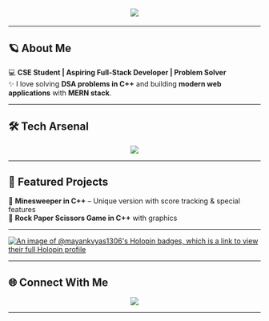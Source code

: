 <h1 align="center">
  <img src="https://readme-typing-svg.herokuapp.com?font=Orbitron&size=35&color=00F7FF&center=true&vCenter=true&width=600&lines=Hey+👋,+I'm+Mayank+Vyas;Computer+Science+Student;Full+Stack+Developer;DSA+Enthusiast" />
</h1>

---

## 🪐 About Me  

💻 **CSE Student | Aspiring Full-Stack Developer | Problem Solver**  
✨ I love solving **DSA problems in C++** and building **modern web applications** with **MERN stack**.  

---

## 🛠 Tech Arsenal  

<p align="center">
  <img src="https://skillicons.dev/icons?i=cpp,python,javascript,html,css,react,nextjs,tailwind,nodejs,express,mongodb,mysql,git,github,vscode&theme=dark" />
</p>

---

## 🌌 Featured Projects  

🔹 **Minesweeper in C++** – Unique version with score tracking & special features  
🔹 **Rock Paper Scissors Game in C++** with graphics  

---

[![An image of @mayankvyas1306's Holopin badges, which is a link to view their full Holopin profile](https://holopin.me/mayankvyas1306)](https://holopin.io/@mayankvyas1306)

---

## 🌐 Connect With Me  

<p align="center">
  <a href="https://www.linkedin.com/in/mayank-vyas-8b4460328/"><img src="https://img.shields.io/badge/LinkedIn-0A66C2?style=for-the-badge&logo=linkedin&logoColor=white"/></a>
</p>

---
